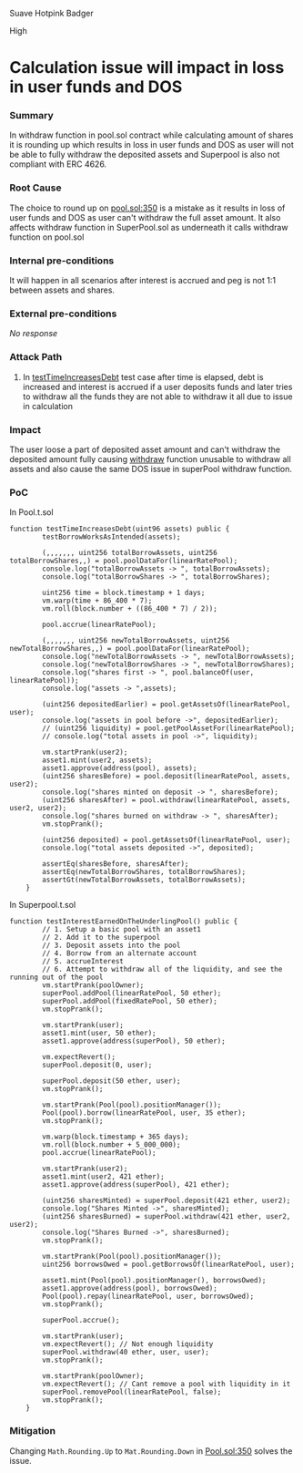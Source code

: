 Suave Hotpink Badger

High

# Calculation issue will impact in loss in user funds and DOS

### Summary

In withdraw function in pool.sol contract while calculating amount of shares it is rounding up which results in loss in user funds and DOS as user will not be able to fully withdraw the deposited assets and Superpool is also not compliant with ERC 4626.

### Root Cause

The choice to round up on [pool.sol:350](https://github.com/sherlock-audit/2024-08-sentiment-v2/blob/main/protocol-v2/src/Pool.sol#L350) is a mistake as it results in loss of user funds and DOS as user can't withdraw the full asset amount. It also affects withdraw function in SuperPool.sol as underneath it calls withdraw function on pool.sol

### Internal pre-conditions

It will happen in all scenarios after interest is accrued and peg is not 1:1 between assets and shares.

### External pre-conditions

_No response_

### Attack Path

1. In [testTimeIncreasesDebt](https://github.com/sherlock-audit/2024-08-sentiment-v2/blob/main/protocol-v2/test/core/Pool.t.sol#L217) test case after time is elapsed, debt is increased and interest is accrued if a user deposits funds and later tries to withdraw all the funds they are not able to withdraw it all due to issue in calculation

### Impact

The user loose a part of deposited asset amount and can't withdraw the deposited amount fully causing [withdraw](https://github.com/sherlock-audit/2024-08-sentiment-v2/blob/main/protocol-v2/src/Pool.sol#L339) function unusable to withdraw all assets and also cause the same DOS issue in superPool withdraw function. 

### PoC

In Pool.t.sol
```solidity
function testTimeIncreasesDebt(uint96 assets) public {
        testBorrowWorksAsIntended(assets);

        (,,,,,,, uint256 totalBorrowAssets, uint256 totalBorrowShares,,) = pool.poolDataFor(linearRatePool);
        console.log("totalBorrowAssets -> ", totalBorrowAssets);
        console.log("totalBorrowShares -> ", totalBorrowShares);

        uint256 time = block.timestamp + 1 days;
        vm.warp(time + 86_400 * 7);
        vm.roll(block.number + ((86_400 * 7) / 2));

        pool.accrue(linearRatePool);

        (,,,,,,, uint256 newTotalBorrowAssets, uint256 newTotalBorrowShares,,) = pool.poolDataFor(linearRatePool);
        console.log("newTotalBorrowAssets -> ", newTotalBorrowAssets);
        console.log("newTotalBorrowShares -> ", newTotalBorrowShares);
        console.log("shares first -> ", pool.balanceOf(user, linearRatePool));
        console.log("assets -> ",assets);

        (uint256 depositedEarlier) = pool.getAssetsOf(linearRatePool, user);
        console.log("assets in pool before ->", depositedEarlier);
        // (uint256 liquidity) = pool.getPoolAssetFor(linearRatePool);
        // console.log("total assets in pool ->", liquidity);

        vm.startPrank(user2);
        asset1.mint(user2, assets);
        asset1.approve(address(pool), assets);
        (uint256 sharesBefore) = pool.deposit(linearRatePool, assets, user2);
        console.log("shares minted on deposit -> ", sharesBefore);
        (uint256 sharesAfter) = pool.withdraw(linearRatePool, assets, user2, user2);
        console.log("shares burned on withdraw -> ", sharesAfter);
        vm.stopPrank();

        (uint256 deposited) = pool.getAssetsOf(linearRatePool, user);
        console.log("total assets deposited ->", deposited);

        assertEq(sharesBefore, sharesAfter);
        assertEq(newTotalBorrowShares, totalBorrowShares);
        assertGt(newTotalBorrowAssets, totalBorrowAssets);
    }
```

In Superpool.t.sol

```solidity
function testInterestEarnedOnTheUnderlingPool() public {
        // 1. Setup a basic pool with an asset1
        // 2. Add it to the superpool
        // 3. Deposit assets into the pool
        // 4. Borrow from an alternate account
        // 5. accrueInterest
        // 6. Attempt to withdraw all of the liquidity, and see the running out of the pool
        vm.startPrank(poolOwner);
        superPool.addPool(linearRatePool, 50 ether);
        superPool.addPool(fixedRatePool, 50 ether);
        vm.stopPrank();

        vm.startPrank(user);
        asset1.mint(user, 50 ether);
        asset1.approve(address(superPool), 50 ether);

        vm.expectRevert();
        superPool.deposit(0, user);

        superPool.deposit(50 ether, user);
        vm.stopPrank();

        vm.startPrank(Pool(pool).positionManager());
        Pool(pool).borrow(linearRatePool, user, 35 ether);
        vm.stopPrank();

        vm.warp(block.timestamp + 365 days);
        vm.roll(block.number + 5_000_000);
        pool.accrue(linearRatePool);

        vm.startPrank(user2);
        asset1.mint(user2, 421 ether);
        asset1.approve(address(superPool), 421 ether);

        (uint256 sharesMinted) = superPool.deposit(421 ether, user2);
        console.log("Shares Minted ->", sharesMinted);
        (uint256 sharesBurned) = superPool.withdraw(421 ether, user2, user2);
        console.log("Shares Burned ->", sharesBurned);
        vm.stopPrank();

        vm.startPrank(Pool(pool).positionManager());
        uint256 borrowsOwed = pool.getBorrowsOf(linearRatePool, user);

        asset1.mint(Pool(pool).positionManager(), borrowsOwed);
        asset1.approve(address(pool), borrowsOwed);
        Pool(pool).repay(linearRatePool, user, borrowsOwed);
        vm.stopPrank();

        superPool.accrue();

        vm.startPrank(user);
        vm.expectRevert(); // Not enough liquidity
        superPool.withdraw(40 ether, user, user);
        vm.stopPrank();

        vm.startPrank(poolOwner);
        vm.expectRevert(); // Cant remove a pool with liquidity in it
        superPool.removePool(linearRatePool, false);
        vm.stopPrank();
    }
```

### Mitigation

Changing `Math.Rounding.Up` to `Mat.Rounding.Down` in [Pool.sol:350](https://github.com/sherlock-audit/2024-08-sentiment-v2/blob/main/protocol-v2/src/Pool.sol#L350) solves the issue.